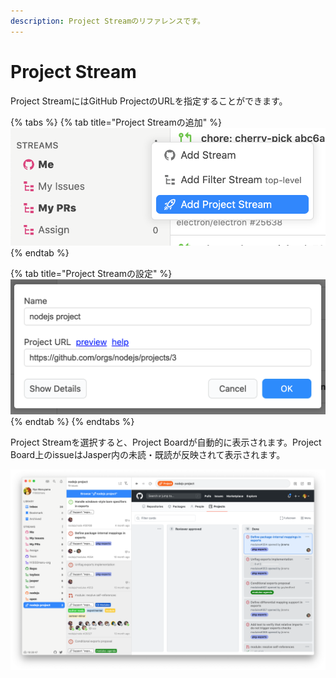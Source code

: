 ```yaml
---
description: Project Streamのリファレンスです。
---
```


# Project Stream

Project StreamにはGitHub ProjectのURLを指定することができます。

{% tabs %}
{% tab title="Project Streamの追加" %}
![](../.gitbook/assets/11_project_stream1.png)
{% endtab %}

{% tab title="Project Streamの設定" %}
![](../.gitbook/assets/project_stream_editor.png)
{% endtab %}
{% endtabs %}

Project Streamを選択すると、Project Boardが自動的に表示されます。Project Board上のissueはJasper内の未読・既読が反映されて表示されます。

![](../.gitbook/assets/07_project_stream2.png)

